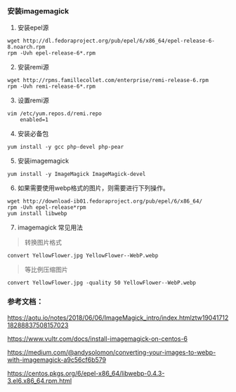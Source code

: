 ### 安装imagemagick 
1. 安装epel源
```
wget http://dl.fedoraproject.org/pub/epel/6/x86_64/epel-release-6-8.noarch.rpm
rpm -Uvh epel-release-6*.rpm
```
2. 安装remi源
```
wget http://rpms.famillecollet.com/enterprise/remi-release-6.rpm
rpm -Uvh remi-release-6*.rpm
```

3. 设置remi源
```
vim /etc/yum.repos.d/remi.repo
    enabled=1
```
4. 安装必备包
```
yum install -y gcc php-devel php-pear
```

5. 安装imagemagick
```
yum install -y ImageMagick ImageMagick-devel
```

6. 如果需要使用webp格式的图片，则需要进行下列操作。
```
wget http://download-ib01.fedoraproject.org/pub/epel/6/x86_64/
rpm -Uvh epel-release*rpm
yum install libwebp
```

7. imagemagick 常见用法
> 转换图片格式
```
convert YellowFlower.jpg YellowFlower--WebP.webp

```

> 等比例压缩图片
```
convert YellowFlower.jpg -quality 50 YellowFlower--WebP.webp
```

### 参考文档：

https://aotu.io/notes/2018/06/06/ImageMagick_intro/index.htmlztw1904171218288837508157023

https://www.vultr.com/docs/install-imagemagick-on-centos-6

https://medium.com/@andysolomon/converting-your-images-to-webp-with-imagemagick-a9c56cf6b579

https://centos.pkgs.org/6/epel-x86_64/libwebp-0.4.3-3.el6.x86_64.rpm.html
